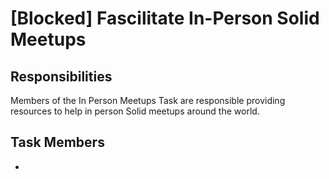 # [Blocked] Fascilitate In-Person Solid Meetups

## Responsibilities
Members of the In Person Meetups Task are responsible providing resources to help in person Solid meetups around the world.

## Task Members
 - 